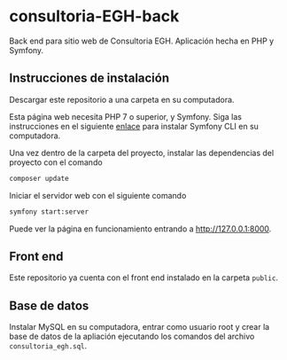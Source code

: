 # consultoria-EGH-back

Back end para sitio web de Consultoria EGH. Aplicación hecha en PHP y Symfony.

## Instrucciones de instalación

Descargar este repositorio a una carpeta en su computadora.

Esta página web necesita PHP 7 o superior, y Symfony. Siga las instrucciones en el siguiente [enlace](https://github.com/symfony-cli/symfony-cli) para instalar Symfony CLI en su computadora.

Una vez dentro de la carpeta del proyecto, instalar las dependencias del proyecto con el comando
```bash
composer update
```

Iniciar el servidor web con el siguiente comando
```bash
symfony start:server
```
Puede ver la página en funcionamiento entrando a http://127.0.0.1:8000.

## Front end

Este repositorio ya cuenta con el front end instalado en la carpeta `public`.

## Base de datos

Instalar MySQL en su computadora, entrar como usuario root y crear la base de datos de la apliación ejecutando los
comandos del archivo `consultoria_egh.sql`.